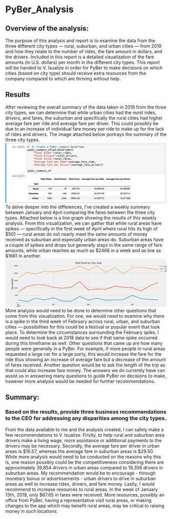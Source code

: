 # PyBer_Analysis
## Overview of the analysis:
The purpose of this analysis and report is to examine the data from the three different city types — rural, suburban, and urban cities — from 2019 and how they relate to the number of rides, the fare amount in dollars, and the drivers. Included in this report is a detailed visualization of the fare amounts (in U.S. dollars) per month in the different city types. This report will be handed to V. Isualize in order for PyBer to make decisions on which cities (based on city type) should receive extra resources from the company compared to which are thriving without help.
## Results
After reviewing the overall summary of the data taken in 2019 from the three city types, we can determine that while urban cities had the most rides, drivers, and fares, the suburban and specifically the rural cities had higher average fare per ride and average fare per driver. This could possibly be due to an increase of individual fare money per ride to make up for the lack of rides and drivers. The image attached below portrays the summary  of the three city types.
![PyBer_Fare_Summary](https://github.com/shireenkahlon/PyBer_Analysis/blob/main/Pyber_Summary_DataFrame.png)
	To delve deeper into the differences, I’ve created a weekly summary between January and April comparing the fares between the three city types. Attached below is a line graph showing the results of this weekly analysis.  From this visualization, we can gather that while rural areas have spikes — specifically in the first week of April where rural hits its high of $501 — rural areas do not nearly meet the same amounts of money received as suburban and especially urban areas do. Suburban areas have a couple of spikes and drops but generally stays in the same range of fare amounts, while urban reaches as much as $2466 in a week and as low as $1661 in another. 
![PyBer_Fare_Summary](https://github.com/shireenkahlon/PyBer_Analysis/blob/main/PyBer_fare_summary.png)
More analysis would need to be done to determine other questions that come from this visualization. For one, we would need to examine why there is a spike in the third week of February across rural, urban, and suburban cities — possibilities for this could be a festival or popular event that took place. To determine the circumstances surrounding the February spike, I would need to look back at 2018 data to see if that same spike occurred during this timeframe as well. Other questions that came up are how many people were generally in a PyBer. For example, if more people in rural areas requested a large car for a large party, this would increase the fare for the ride thus showing an increase of average fare but a decrease of the amount of fares received. Another question would be to ask the length of the trip as that could also increase fare money. The answers we do currently have can assist us in answering many questions to guide PyBer on decisions to make, however more analysis would be needed for further recommendations.
## Summary:
### Based on the results, provide three business recommendations to the CEO for addressing any disparities among the city types.
From the data available to me and the analysis created, I can safely make a few recommendations to V. Isualize. Firstly, to help rural and suburban area drivers make a living wage, more assistance or additional payments to the drivers may be necessary. Secondly, the average fare per driver in urban areas is $16.57, whereas the average fare in suburban areas is $29.50. While more analysis would need to be conducted on the reasons why this is, one reason possibly could be the competitiveness considering there are approximately 39,854 drivers in urban areas compared to 19,356 drivers in suburban areas. My recommendation would be to encourage - through monetary bonus or advertisements - urban drivers to drive in suburban areas as well to increase rides, drivers, and fare money. Lastly, I would recommend to increase resources to rural areas. In the week of January 13th, 2019, only $67.65 in fares were received. More resources, possibly an office from PyBer, having a representative visit rural areas, or making changes to the app which may benefit rural areas, may be critical to raising money in such locations.

